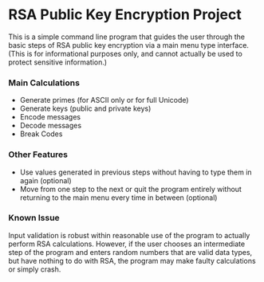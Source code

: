 # RSA Public Key Encryption Project


This is a simple command line program that guides the user through the basic steps of RSA public key encryption via a main menu type interface. (This is for informational purposes only, and cannot actually be used to protect sensitive information.)


### Main Calculations
- Generate primes (for ASCII only or for full Unicode)
- Generate keys (public and private keys)
- Encode messages
- Decode messages
- Break Codes


### Other Features
- Use values generated in previous steps without having to type them in again (optional)
- Move from one step to the next or quit the program entirely without returning to the main menu every time in between (optional)


### Known Issue

Input validation is robust within reasonable use of the program to actually perform RSA calculations. However, if the user chooses an intermediate step of the program and enters random numbers that are valid data types, but have nothing to do with RSA, the program may make faulty calculations or simply crash.

